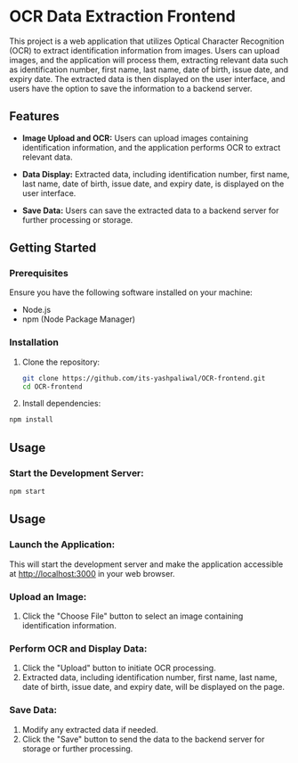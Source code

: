 # OCR Data Extraction Frontend

This project is a web application that utilizes Optical Character Recognition (OCR) to extract identification information from images. Users can upload images, and the application will process them, extracting relevant data such as identification number, first name, last name, date of birth, issue date, and expiry date. The extracted data is then displayed on the user interface, and users have the option to save the information to a backend server.

## Features

- **Image Upload and OCR:** Users can upload images containing identification information, and the application performs OCR to extract relevant data.

- **Data Display:** Extracted data, including identification number, first name, last name, date of birth, issue date, and expiry date, is displayed on the user interface.

- **Save Data:** Users can save the extracted data to a backend server for further processing or storage.

## Getting Started

### Prerequisites

Ensure you have the following software installed on your machine:

- Node.js
- npm (Node Package Manager)

### Installation

1. Clone the repository:

   ```bash
   git clone https://github.com/its-yashpaliwal/OCR-frontend.git
   cd OCR-frontend
2. Install dependencies:
  ```bash
  npm install
```

## Usage

### Start the Development Server:

```bash
npm start
```

## Usage

### Launch the Application:

This will start the development server and make the application accessible at [http://localhost:3000](http://localhost:3000) in your web browser.

### Upload an Image:

1. Click the "Choose File" button to select an image containing identification information.

### Perform OCR and Display Data:

1. Click the "Upload" button to initiate OCR processing.
2. Extracted data, including identification number, first name, last name, date of birth, issue date, and expiry date, will be displayed on the page.

### Save Data:

1. Modify any extracted data if needed.
2. Click the "Save" button to send the data to the backend server for storage or further processing.



